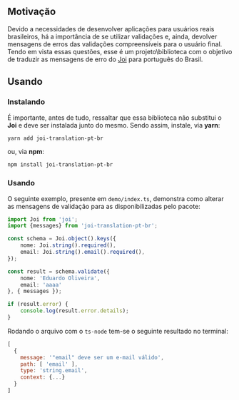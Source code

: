 ## Motivação

Devido a necessidades de desenvolver aplicações para usuários reais brasileiros, há a importância de se utilizar validações e, ainda, devolver mensagens de erros das validações compreensíveis para o usuário final. Tendo em vista essas questões, esse é um projeto\biblioteca com o objetivo de traduzir as mensagens de erro do [Joi](https://joi.dev/) para português do Brasil.

## Usando

### Instalando

É importante, antes de tudo, ressaltar que essa biblioteca não substitui o **Joi** e deve ser instalada junto do mesmo. Sendo assim, instale, via **yarn**:
```bash
yarn add joi-translation-pt-br
```
ou, via **npm**:
```bash
npm install joi-translation-pt-br
```

### Usando

O seguinte exemplo, presente em `demo/index.ts`, demonstra como alterar as mensagens de validação para as disponibilizadas pelo pacote:

```typescript
import Joi from 'joi';
import {messages} from 'joi-translation-pt-br';

const schema = Joi.object().keys({
    nome: Joi.string().required(),
    email: Joi.string().email().required(),
});

const result = schema.validate({
    nome: 'Eduardo Oliveira',
    email: 'aaaa'
}, { messages });

if (result.error) {
    console.log(result.error.details);
}
```

Rodando o arquivo com o `ts-node` tem-se o seguinte resultado no terminal:

```javascript
[
  {
    message: '"email" deve ser um e-mail válido',
    path: [ 'email' ],
    type: 'string.email',
    context: {...}
  }
]
```
